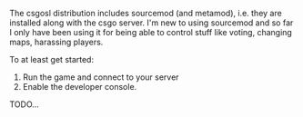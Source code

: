 The csgosl distribution includes sourcemod (and metamod), i.e. they are installed along with the csgo server. I'm new to using sourcemod and so far I only have been using it for being able to control stuff like voting, changing maps, harassing players.

To at least get started:

1. Run the game and connect to your server
2. Enable the developer console. 

TODO...